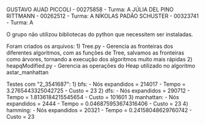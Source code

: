 GUSTAVO AUAD PICCOLI - 00275858 - Turma: A
JÚLIA DEL PINO RITTMANN - 00262512 - Turma: A 
NÍKOLAS PADÃO SCHUSTER - 00323741 - Turma: A

O grupo não utilizou bibliotecas do python que necessitem ser instaladas. 

Foram criados os arquivos:
    1) Tree.py - Gerencia as fronteiras dos diferentes algoritmos, com as funções de Tree, salvamos as fronteiras como árvores, tornando a execução dos algoritmos muito mais rápidas
    2) heapqModified.py - Gerencia as operações do Heap utilizado no algoritmo astar_manhattan


Testes com "2_3541687":
    1) bfs:
        - Nós expandidos = 214017
        - Tempo = 3.2765443325042725
        - Custo = 23
    2) dfs:
        - Nós expandidos = 290712
        - Tempo = 1.8136184215545654
        - Custo = 101601
    3) manhattan:
        - Nós expandidos = 2444
        - Tempo = 0.046875953674316406
        - Custo = 23
    4) hamming:
        - Nós expandidos = 20321
        - Tempo = 0.24158048629760742
        - Custo = 23